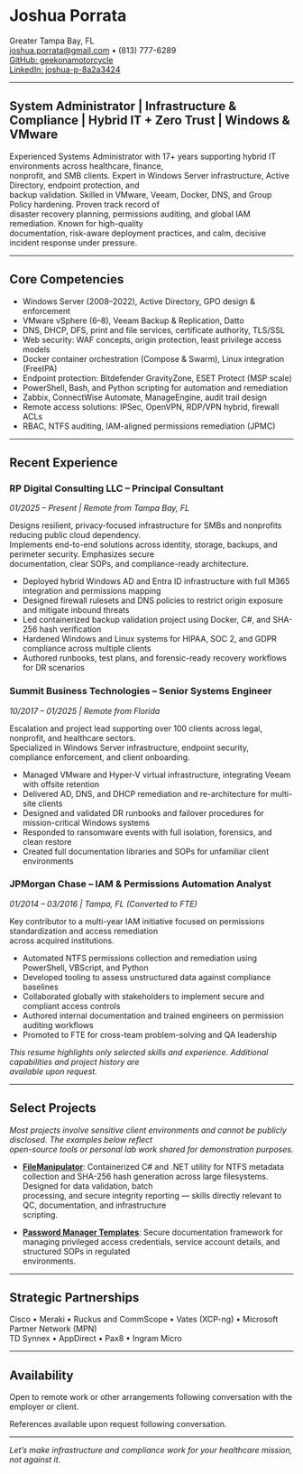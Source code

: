 # Joshua Porrata  
Greater Tampa Bay, FL  
[joshua.porrata@gmail.com](mailto:joshua.porrata@gmail.com) • (813) 777-6289  
[GitHub: geekonamotorcycle](https://github.com/geekonamotorcycle/markdown-resumes)  
[LinkedIn: joshua-p-8a2a3424](https://www.linkedin.com/in/joshua-p-8a2a3424/)  

---

## System Administrator | Infrastructure & Compliance | Hybrid IT + Zero Trust | Windows & VMware

Experienced Systems Administrator with 17+ years supporting hybrid IT environments across healthcare, finance,  
nonprofit, and SMB clients. Expert in Windows Server infrastructure, Active Directory, endpoint protection, and  
backup validation. Skilled in VMware, Veeam, Docker, DNS, and Group Policy hardening. Proven track record of  
disaster recovery planning, permissions auditing, and global IAM remediation. Known for high-quality  
documentation, risk-aware deployment practices, and calm, decisive incident response under pressure.

---

## Core Competencies

- Windows Server (2008–2022), Active Directory, GPO design & enforcement  
- VMware vSphere (6–8), Veeam Backup & Replication, Datto  
- DNS, DHCP, DFS, print and file services, certificate authority, TLS/SSL  
- Web security: WAF concepts, origin protection, least privilege access models  
- Docker container orchestration (Compose & Swarm), Linux integration (FreeIPA)  
- Endpoint protection: Bitdefender GravityZone, ESET Protect (MSP scale)  
- PowerShell, Bash, and Python scripting for automation and remediation  
- Zabbix, ConnectWise Automate, ManageEngine, audit trail design  
- Remote access solutions: IPSec, OpenVPN, RDP/VPN hybrid, firewall ACLs  
- RBAC, NTFS auditing, IAM-aligned permissions remediation (JPMC)  

---

## Recent Experience

### RP Digital Consulting LLC – Principal Consultant  
*01/2025 – Present | Remote from Tampa Bay, FL*

Designs resilient, privacy-focused infrastructure for SMBs and nonprofits reducing public cloud dependency.  
Implements end-to-end solutions across identity, storage, backups, and perimeter security. Emphasizes secure  
documentation, clear SOPs, and compliance-ready architecture.

- Deployed hybrid Windows AD and Entra ID infrastructure with full M365 integration and permissions mapping  
- Designed firewall rulesets and DNS policies to restrict origin exposure and mitigate inbound threats  
- Led containerized backup validation project using Docker, C#, and SHA-256 hash verification  
- Hardened Windows and Linux systems for HIPAA, SOC 2, and GDPR compliance across multiple clients  
- Authored runbooks, test plans, and forensic-ready recovery workflows for DR scenarios  

### Summit Business Technologies – Senior Systems Engineer  
*10/2017 – 01/2025 | Remote from Florida*

Escalation and project lead supporting over 100 clients across legal, nonprofit, and healthcare sectors.  
Specialized in Windows Server infrastructure, endpoint security, compliance enforcement, and client onboarding.

- Managed VMware and Hyper-V virtual infrastructure, integrating Veeam with offsite retention  
- Delivered AD, DNS, and DHCP remediation and re-architecture for multi-site clients  
- Designed and validated DR runbooks and failover procedures for mission-critical Windows systems  
- Responded to ransomware events with full isolation, forensics, and clean restore  
- Created full documentation libraries and SOPs for unfamiliar client environments  

### JPMorgan Chase – IAM & Permissions Automation Analyst  
*01/2014 – 03/2016 | Tampa, FL (Converted to FTE)*

Key contributor to a multi-year IAM initiative focused on permissions standardization and access remediation  
across acquired institutions.

- Automated NTFS permissions collection and remediation using PowerShell, VBScript, and Python  
- Developed tooling to assess unstructured data against compliance baselines  
- Collaborated globally with stakeholders to implement secure and compliant access controls  
- Authored internal documentation and trained engineers on permission auditing workflows  
- Promoted to FTE for cross-team problem-solving and QA leadership  

*This resume highlights only selected skills and experience. Additional capabilities and project history are  
available upon request.*

---

## Select Projects

*Most projects involve sensitive client environments and cannot be publicly disclosed. The examples below reflect  
open-source tools or personal lab work shared for demonstration purposes.*

- [**FileManipulator**](https://github.com/geekonamotorcycle/FileManipulator): Containerized C# and .NET utility for NTFS
  metadata collection and SHA-256 hash generation across large filesystems. Designed for data validation, batch  
  processing, and secure integrity reporting — skills directly relevant to QC, documentation, and infrastructure  
  scripting.

- [**Password Manager Templates**](https://github.com/geekonamotorcycle/Password-Manager-Templates): Secure documentation
  framework for managing privileged access credentials, service account details, and structured SOPs in regulated  
  environments.

---

## Strategic Partnerships

Cisco • Meraki • Ruckus and CommScope • Vates (XCP-ng) • Microsoft Partner Network (MPN)  
TD Synnex • AppDirect • Pax8 • Ingram Micro  

---

## Availability

Open to remote work or other arrangements following conversation with the employer or client.  

References available upon request following conversation.  

---

*Let’s make infrastructure and compliance work for your healthcare mission, not against it.*
